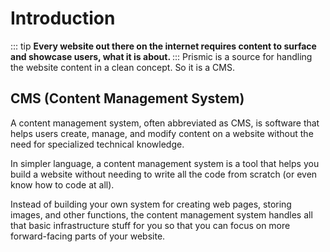 # Introduction
::: tip
<b>Every website out there on the internet requires content to surface and showcase users, what it is about. </b>
:::
Prismic is a source for handling the website content in a clean concept. So it is a CMS.

## CMS (Content Management System)
A content management system, often abbreviated as CMS, is software that helps users create, manage, and modify content on a website without the need for specialized technical knowledge.

In simpler language, a content management system is a tool that helps you build a website without needing to write all the code from scratch (or even know how to code at all).

Instead of building your own system for creating web pages, storing images, and other functions, the content management system handles all that basic infrastructure stuff for you so that you can focus on more forward-facing parts of your website.

